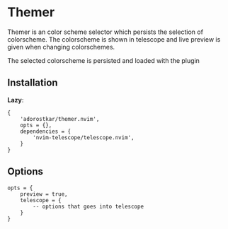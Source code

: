 # Themer

Themer is an color scheme selector which persists the selection of colorscheme.
The colorscheme is shown in telescope and live preview is given when changing colorschemes.

The selected colorscheme is persisted and loaded with the plugin

## Installation

**Lazy**:

    {
        'adorostkar/themer.nvim',
        opts = {},
        dependencies = {
            'nvim-telescope/telescope.nvim',
        }
    }

## Options

    opts = {
        preview = true,
        telescope = {
            -- options that goes into telescope
        }
    }
